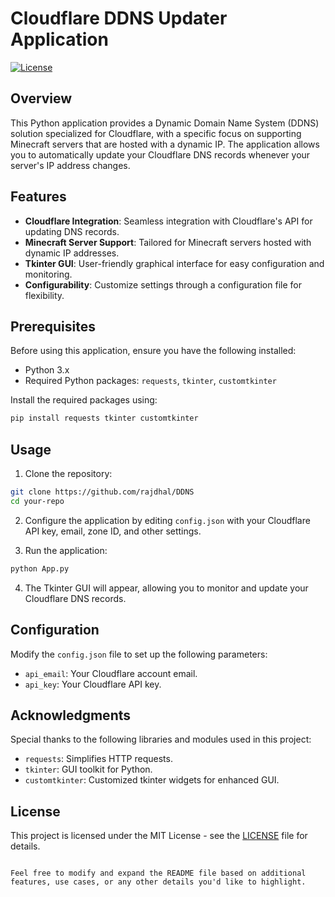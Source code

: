 # Cloudflare DDNS Updater Application

[![License](https://img.shields.io/badge/license-MIT-blue.svg)](LICENSE)

## Overview

This Python application provides a Dynamic Domain Name System (DDNS) solution specialized for Cloudflare, with a specific focus on supporting Minecraft servers that are hosted with a dynamic IP. The application allows you to automatically update your Cloudflare DNS records whenever your server's IP address changes.

## Features

- **Cloudflare Integration**: Seamless integration with Cloudflare's API for updating DNS records.
- **Minecraft Server Support**: Tailored for Minecraft servers hosted with dynamic IP addresses.
- **Tkinter GUI**: User-friendly graphical interface for easy configuration and monitoring.
- **Configurability**: Customize settings through a configuration file for flexibility.

## Prerequisites

Before using this application, ensure you have the following installed:

- Python 3.x
- Required Python packages: `requests`, `tkinter`, `customtkinter`

Install the required packages using:

```bash
pip install requests tkinter customtkinter
```

## Usage

1. Clone the repository:

```bash
git clone https://github.com/rajdhal/DDNS
cd your-repo
```

2. Configure the application by editing `config.json` with your Cloudflare API key, email, zone ID, and other settings.

3. Run the application:

```bash
python App.py
```

4. The Tkinter GUI will appear, allowing you to monitor and update your Cloudflare DNS records.

## Configuration

Modify the `config.json` file to set up the following parameters:

- `api_email`: Your Cloudflare account email.
- `api_key`: Your Cloudflare API key.

## Acknowledgments

Special thanks to the following libraries and modules used in this project:

- `requests`: Simplifies HTTP requests.
- `tkinter`: GUI toolkit for Python.
- `customtkinter`: Customized tkinter widgets for enhanced GUI.

## License

This project is licensed under the MIT License - see the [LICENSE](LICENSE) file for details.

```

Feel free to modify and expand the README file based on additional features, use cases, or any other details you'd like to highlight.
```
